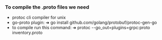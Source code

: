 ### To compile the .proto files we need 

- protoc cli compiler for unix
- go-proto plugin: ➜ go install github.com/golang/protobuf/protoc-gen-go
- to compile run this command: ➜ protoc --go_out=plugins=grpc:proto inventory.proto